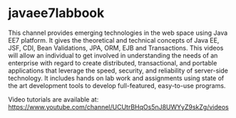 # javaee7labbook
This channel provides emerging technologies in the web space using Java EE7 platform. It gives the theoretical and technical concepts of Java EE, JSF, CDI, Bean Validations, JPA, ORM, EJB and Transactions. This videos will allow an individual to get involved in understanding the needs of an enterprise with regard to create distributed, transactional, and portable applications that leverage the speed, security, and reliability of server-side technology. It includes hands on lab work and assignments using state of the art development tools to develop full-featured, easy-to-use programs.

Video tutorials are available at: https://www.youtube.com/channel/UCUtrBHqOs5nJ8UWYyZ9skZg/videos
